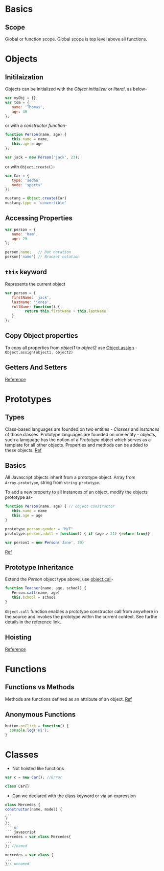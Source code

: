 Basics
======

Scope
-----
Global or function scope.
Global scope is top level above all functions.

Objects
=======

Initilaization
--------------
Objects can be initialized with the *Object initializer* or *literal*, as below-
```javascript
var myObj = {};
var tom = {
   name: 'Thomas',
   age: 40
};
```
or with a *constructor function*-
```javascript
function Person(name, age) {
   this.name = name,
   this.age = age
};

var jack = new Person('jack', 23);
```
or with `Object.create()`-
```javascript
var Car = {
   type: 'sedan'
   mode: 'sports'
};

mustang = Object.create(Car)
mustang.type = 'convertible'

```

Accessing Properties
--------------------
```javascript
var person = {
   name: 'ham',
   age: 29
};

person.name;   // Dot notation
person['name'] // Bracket notation
```

`this` keyword
--------------
Represents the current object
```javascript
var person = {
   firstName: 'jack',
   lastName: 'jones',
   fullName: function() {
         return this.firstName + this.lastName;
   }
};
```

Copy Object properties
----------------------
To copy all properties from *object1* to *object2* use [Object.assign](https://developer.mozilla.org/en-US/docs/Web/JavaScript/Reference/Global_Objects/Object/assign) - 
`Object.assign(object1, object2)`

Getters And Setters
-------------------
[Reference](https://developer.mozilla.org/en-US/docs/Web/JavaScript/Reference/Functions/get)

Prototypes
==========

Types
-----
Class-based languages are founded on two entities - *Classes* and *instances* of those classes.
Prototype languages are founded on one entity - objects, such a lamguage has the notion of a *Prototype* object which serves as a template for all other objects. Properties and methods can be added to these objects. [Ref](https://developer.mozilla.org/en-US/docs/Web/JavaScript/Guide/Details_of_the_Object_Model)

Basics
------
All Javascript objects inherit from a prototype object. Array from `Array.prototype`, string from `string.prototype`.

To add a new property to all instances of an object, modify the objects prototype as-
```javascript
function Person(name, age) { // object constructor
   this.name = name
   this.age = age
}

prototype.person.gender = "M/F"
prototype.person.adult = function() { if (age > 21) {return true}}

var person1 = new Person('Jane', 30)

```
[Ref](https://www.w3schools.com/js/js_object_constructors.asp)

Prototype Inheritance
---------------------
Extend the *Person* object type above, use [object.call](https://developer.mozilla.org/en-US/docs/Learn/JavaScript/Objects/Inheritance)-
```javascript
function Teacher(name, age, school) {
   Person.call(name, age)
   this.school = school
}
```
`Object.call` function enables a prototype constructor call from anywhere in the source and invokes the prototype within the current context. See furthe details in the reference link.

Hoisting
--------
[Reference](https://developer.mozilla.org/en-US/docs/Glossary/Hoisting)

Functions
=========

Functions vs Methods
--------------------
Methods are functions defined as an attribute of an object. [Ref](https://developer.mozilla.org/en-US/docs/Learn/JavaScript/Building_blocks/Functions)

Anonymous Functions
-------------------
```javascript
button.onClick = function() {
  console.log('Hi');
}
```

Classes
=======
* Not hoisted like functions
```javascript
var c = new Car(); //Error

class Car{}
```
* Can we declared with the class keyword or via an expression
```javascript
class Mercedes {
constructor(name, model) {
...
}
};
``` or
``` javascript
mercedes = var class Mercedes{
...
}; //named

mercedes = var class {
...
}// unnamed
```
